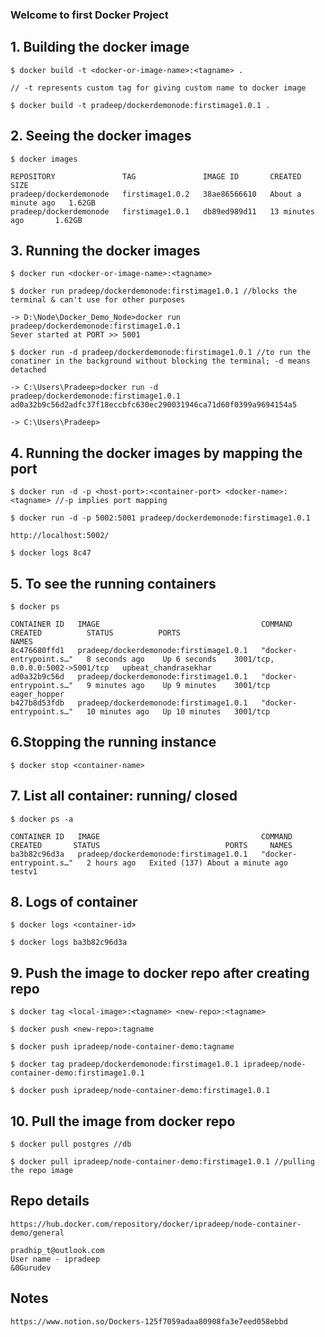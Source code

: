 ###  Welcome to first Docker Project

## 1. Building the docker image
```
$ docker build -t <docker-or-image-name>:<tagname> . 

// -t represents custom tag for giving custom name to docker image

$ docker build -t pradeep/dockerdemonode:firstimage1.0.1 .

```

## 2. Seeing the docker images
```
$ docker images

REPOSITORY               TAG               IMAGE ID       CREATED              SIZE
pradeep/dockerdemonode   firstimage1.0.2   38ae86566610   About a minute ago   1.62GB
pradeep/dockerdemonode   firstimage1.0.1   db89ed989d11   13 minutes ago       1.62GB

```

## 3. Running the docker images
```
$ docker run <docker-or-image-name>:<tagname>
```

````
$ docker run pradeep/dockerdemonode:firstimage1.0.1 //blocks the terminal & can't use for other purposes

-> D:\Node\Docker_Demo_Node>docker run pradeep/dockerdemonode:firstimage1.0.1
Sever started at PORT >> 5001
````

```
$ docker run -d pradeep/dockerdemonode:firstimage1.0.1 //to run the conatiner in the background without blocking the terminal; -d means detached

-> C:\Users\Pradeep>docker run -d pradeep/dockerdemonode:firstimage1.0.1
ad0a32b9c56d2adfc37f18eccbfc630ec290031946ca71d60f0399a9694154a5

-> C:\Users\Pradeep>
```

## 4. Running the docker images by mapping the port
```
$ docker run -d -p <host-port>:<container-port> <docker-name>:<tagname> //-p implies port mapping

$ docker run -d -p 5002:5001 pradeep/dockerdemonode:firstimage1.0.1

http://localhost:5002/

$ docker logs 8c47

```

## 5. To see the running containers
```
$ docker ps

CONTAINER ID   IMAGE                                    COMMAND                  CREATED          STATUS          PORTS                              NAMES
8c476680ffd1   pradeep/dockerdemonode:firstimage1.0.1   "docker-entrypoint.s…"   8 seconds ago    Up 6 seconds    3001/tcp, 0.0.0.0:5002->5001/tcp   upbeat_chandrasekhar
ad0a32b9c56d   pradeep/dockerdemonode:firstimage1.0.1   "docker-entrypoint.s…"   9 minutes ago    Up 9 minutes    3001/tcp                           eager_hopper
b427b8d53fdb   pradeep/dockerdemonode:firstimage1.0.1   "docker-entrypoint.s…"   10 minutes ago   Up 10 minutes   3001/tcp  

```

## 6.Stopping the running instance
```
$ docker stop <container-name>
```

## 7. List all container: running/ closed
```
$ docker ps -a

CONTAINER ID   IMAGE                                    COMMAND                  CREATED       STATUS                            PORTS     NAMES
ba3b82c96d3a   pradeep/dockerdemonode:firstimage1.0.1   "docker-entrypoint.s…"   2 hours ago   Exited (137) About a minute ago             testv1
```

## 8. Logs of container
```
$ docker logs <container-id>

$ docker logs ba3b82c96d3a
```

## 9. Push the image to docker repo after creating repo 
```
$ docker tag <local-image>:<tagname> <new-repo>:<tagname>

$ docker push <new-repo>:tagname

$ docker push ipradeep/node-container-demo:tagname

$ docker tag pradeep/dockerdemonode:firstimage1.0.1 ipradeep/node-container-demo:firstimage1.0.1

$ docker push ipradeep/node-container-demo:firstimage1.0.1

```

## 10. Pull the image from docker repo
```
$ docker pull postgres //db

$ docker pull ipradeep/node-container-demo:firstimage1.0.1 //pulling the repo image

```

## Repo details
```
https://hub.docker.com/repository/docker/ipradeep/node-container-demo/general

pradhip_t@outlook.com
User name - ipradeep
&0Gurudev
```

## Notes
```
https://www.notion.so/Dockers-125f7059adaa80908fa3e7eed058ebbd
```